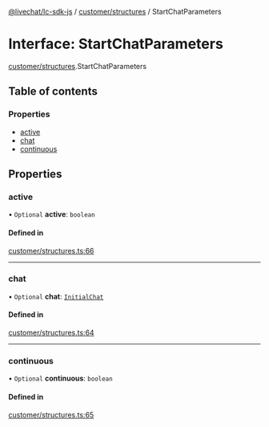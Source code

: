 [@livechat/lc-sdk-js](../README.md) / [customer/structures](../modules/customer_structures.md) / StartChatParameters

# Interface: StartChatParameters

[customer/structures](../modules/customer_structures.md).StartChatParameters

## Table of contents

### Properties

- [active](customer_structures.StartChatParameters.md#active)
- [chat](customer_structures.StartChatParameters.md#chat)
- [continuous](customer_structures.StartChatParameters.md#continuous)

## Properties

### active

• `Optional` **active**: `boolean`

#### Defined in

[customer/structures.ts:66](https://github.com/livechat/lc-sdk-js/blob/11cc290/src/customer/structures.ts#L66)

___

### chat

• `Optional` **chat**: [`InitialChat`](objects.InitialChat.md)

#### Defined in

[customer/structures.ts:64](https://github.com/livechat/lc-sdk-js/blob/11cc290/src/customer/structures.ts#L64)

___

### continuous

• `Optional` **continuous**: `boolean`

#### Defined in

[customer/structures.ts:65](https://github.com/livechat/lc-sdk-js/blob/11cc290/src/customer/structures.ts#L65)
